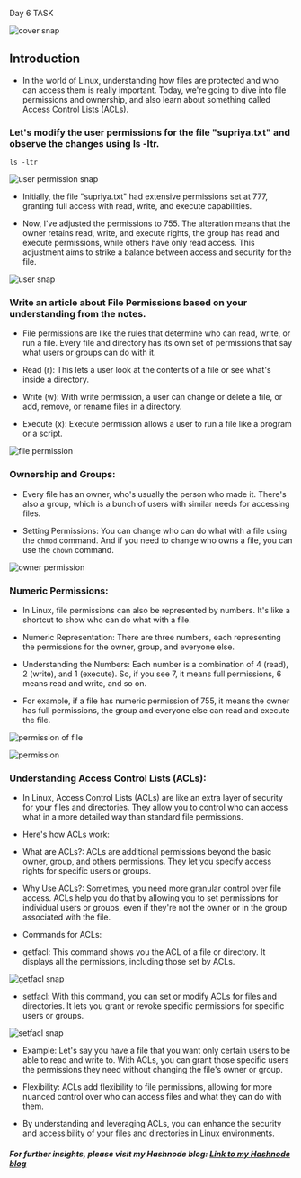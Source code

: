 Day 6 TASK



![cover snap](https://tse4.mm.bing.net/th?id=OIP.Zo56I3Js3n4V4jjxRKbcEwHaD4&pid=Api&P=0&h=220)








## Introduction

- In the world of Linux, understanding how files are protected and who can access them is really important. Today, we're going to dive into file permissions and ownership, and also learn about something called Access Control Lists (ACLs).

### Let's modify the user permissions for the file "supriya.txt" and observe the changes using ls -ltr.


```shell
ls -ltr
```



![user permission snap](https://cdn.hashnode.com/res/hashnode/image/upload/v1706889756196/cd26fac8-b902-43d7-8964-8c01b234214b.png)




- Initially, the file "supriya.txt" had extensive permissions set at 777, granting full access with read, write, and execute capabilities.

- Now, I've adjusted the permissions to 755. The alteration means that the owner retains read, write, and execute rights, the group has read and execute permissions, while others have only read access. This adjustment aims to strike a balance between access and security for the file.




![user snap](https://tse3.mm.bing.net/th?id=OIP.V0PJtogLgEtG9b0IcArUYwAAAA&pid=Api&P=0&h=220)



### Write an article about File Permissions based on your understanding from the notes.

- File permissions are like the rules that determine who can read, write, or run a file. Every file and directory has its own set of permissions that say what users or groups can do with it.

- Read (r): This lets a user look at the contents of a file or see what's inside a directory.

- Write (w): With write permission, a user can change or delete a file, or add, remove, or rename files in a directory.

- Execute (x): Execute permission allows a user to run a file like a program or a script.




![file permission](https://tse4.mm.bing.net/th?id=OIP.3GlMU6EBwGQgdXJCtO8VSQHaDK&pid=Api&P=0&h=220)





### Ownership and Groups:

- Every file has an owner, who's usually the person who made it. There's also a group, which is a bunch of users with similar needs for accessing files.

- Setting Permissions: You can change who can do what with a file using the  ```chmod```  command. And if you need to change who owns a file, you can use the  ```chown```  command.



![owner permission](https://tse1.mm.bing.net/th?id=OIP.rXbbP_MRdKNvrLjOTepJUQHaEK&pid=Api&P=0&h=220)






### Numeric Permissions:

- In Linux, file permissions can also be represented by numbers. It's like a shortcut to show who can do what with a file.

- Numeric Representation: There are three numbers, each representing the permissions for the owner, group, and everyone else.

- Understanding the Numbers: Each number is a combination of 4 (read), 2 (write), and 1 (execute). So, if you see 7, it means full permissions, 6 means read and write, and so on.

- For example, if a file has numeric permission of 755, it means the owner has full permissions, the group and everyone else can read and execute the file.


![permission of file](https://tse2.mm.bing.net/th?id=OIP.d4uXtn3tPTcEsYQUtI4vGAAAAA&pid=Api&P=0&h=220)




![permission](https://tse4.mm.bing.net/th?id=OIP.sgM9L1X4nYrk2Gh3ii2a0wHaEP&pid=Api&P=0&h=220)




### Understanding Access Control Lists (ACLs):

- In Linux, Access Control Lists (ACLs) are like an extra layer of security for your files and directories. They allow you to control who can access what in a more detailed way than standard file permissions.

- Here's how ACLs work:

- What are ACLs?: ACLs are additional permissions beyond the basic owner, group, and others permissions. They let you specify access rights for specific users or groups.

- Why Use ACLs?: Sometimes, you need more granular control over file access. ACLs help you do that by allowing you to set permissions for individual users or groups, even if they're not the owner or in the group associated with the file.

- Commands for ACLs:

- getfacl: This command shows you the ACL of a file or directory. It displays all the permissions, including those set by ACLs.




![getfacl snap](https://cdn.hashnode.com/res/hashnode/image/upload/v1706894419928/5ffb28e2-48aa-4ba2-b99f-382506b1c5ff.png)






- setfacl: With this command, you can set or modify ACLs for files and directories. It lets you grant or revoke specific permissions for specific users or groups.


![setfacl snap](https://cdn.hashnode.com/res/hashnode/image/upload/v1706894302082/9a5e5ed7-d2a6-447e-96b3-32fad11597f5.png)





- Example: Let's say you have a file that you want only certain users to be able to read and write to. With ACLs, you can grant those specific users the permissions they need without changing the file's owner or group.

- Flexibility: ACLs add flexibility to file permissions, allowing for more nuanced control over who can access files and what they can do with them.

- By understanding and leveraging ACLs, you can enhance the security and accessibility of your files and directories in Linux environments.


##### For further insights, please visit my Hashnode blog: [Link to my Hashnode blog](https://supriyasurkar.hashnode.dev/day-6-task-file-permissions-and-access-control-lists)
